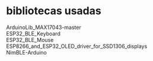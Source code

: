 # bibliotecas usadas
ArduinoLib_MAX17043-master\
ESP32_BLE_Keyboard\
ESP32_BLE_Mouse\
ESP8266_and_ESP32_OLED_driver_for_SSD1306_displays\
NimBLE-Arduino
